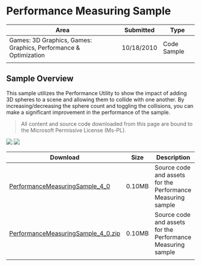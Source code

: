 # Performance Measuring Sample

|Area|Submitted|Type|
|-|-|-|
Games: 3D Graphics, Games: Graphics, Performance & Optimization|10/18/2010|Code Sample
||||

## Sample Overview

This sample utilizes the Performance Utility to show the impact of adding 3D spheres to a scene and allowing them to collide with one another. By increasing/decreasing the sphere count and toggling the collisions, you can make a significant improvement in the performance of the sample.

> All content and source code downloaded from this page are bound to the Microsoft Permissive License (Ms-PL).

![](https://github.com/simondarksidej/XNAGameStudio/blob/archive/Images/performanceSample1.png?raw=true)
![](https://github.com/simondarksidej/XNAGameStudio/blob/archive/Images/performanceSample2.png?raw=true)

Download | Size | Description
---|---|---|
[PerformanceMeasuringSample_4_0](https://github.com/simondarksidej/XNAGameStudio/tree/archive/Samples/PerformanceMeasuringSample_4_0) | 0.10MB | Source code and assets for the Performance Measuring sample
[PerformanceMeasuringSample_4_0.zip](https://github.com/simondarksidej/XNAGameStudioZips/raw/zips/PerformanceMeasuringSample_4_0.zip) | 0.10MB | Source code and assets for the Performance Measuring sample
||||
